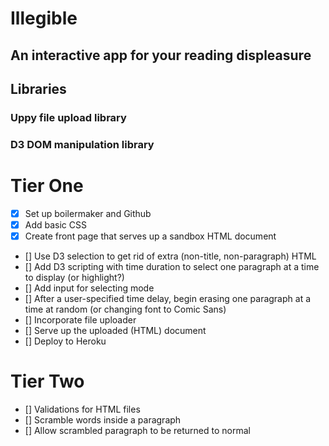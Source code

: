 # Illegible

## An interactive app for your reading displeasure

## Libraries

### Uppy file upload library

### D3 DOM manipulation library

# Tier One

- [x] Set up boilermaker and Github
- [x] Add basic CSS
- [x] Create front page that serves up a sandbox HTML document
- [] Use D3 selection to get rid of extra (non-title, non-paragraph) HTML
- [] Add D3 scripting with time duration to select one paragraph at a time to display (or highlight?)
- [] Add input for selecting mode
- [] After a user-specified time delay, begin erasing one paragraph at a time at random (or changing font to Comic Sans)
- [] Incorporate file uploader
- [] Serve up the uploaded (HTML) document
- [] Deploy to Heroku

# Tier Two

- [] Validations for HTML files
- [] Scramble words inside a paragraph
- [] Allow scrambled paragraph to be returned to normal
